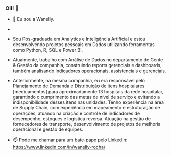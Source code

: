 ### Oii! 👋

- 🔭 Eu sou a Wanelly.
- 
- Sou Pós-graduada em Analytics e Inteligência Artificial e estou desenvolvendo projetos pessoais em Dados utilizando ferramentas como Python, R, SQL e Power BI.
- Atualmente, trabalho com Análise de Dados no departamento de Gente & Gestão da companhia, construindo reports gerenciais e dashboards, também analisando Indicadores operacionais, assistenciais e gerenciais.
- Anteriormente, na mesma companhia, eu era responsável pelo Planejamento de Demanda e Distribuição de itens hospitalares [medicamentos] para aproximadamente 13 hospitais da rede hospitalar, garantindo o cumprimento das metas de nível de serviço e evitando a indisponibilidade desses itens nas unidades. Tenho experiência na área de Supply Chain, com experiência em mapeamento e estruturação de operações, atuando na criação e controle de indicadores de desempenho, estoques e logística reversa. Atuação na gestão de fornecedores de transporte, desenvolvimento de projetos de melhoria operacional e gestão de equipes.


- 📫 Pode me chamar para um bate-papo pelo LinkedIn:  https://www.linkedin.com/in/wanelly-rocha/

